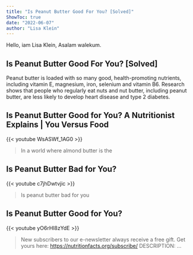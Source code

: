 ```yaml
---
title: "Is Peanut Butter Good For You? [Solved]"
ShowToc: true 
date: "2022-06-07"
author: "Lisa Klein" 
---
```


Hello, iam Lisa Klein, Asalam walekum.
## Is Peanut Butter Good For You? [Solved]
Peanut butter is loaded with so many good, health-promoting nutrients, including vitamin E, magnesium, iron, selenium and vitamin B6. Research shows that people who regularly eat nuts and nut butter, including peanut butter, are less likely to develop heart disease and type 2 diabetes.

## Is Peanut Butter Good for You? A Nutritionist Explains | You Versus Food
{{< youtube WsASWf_1AG0 >}}
>In a world where almond butter is the 

## Is Peanut Butter Bad for You?
{{< youtube c7jhDwtvjic >}}
>Is peanut butter bad for you

## Is Peanut Butter Good for You?
{{< youtube yO6rHl8zYdE >}}
>New subscribers to our e-newsletter always receive a free gift. Get yours here: https://nutritionfacts.org/subscribe/ DESCRIPTION: ...

